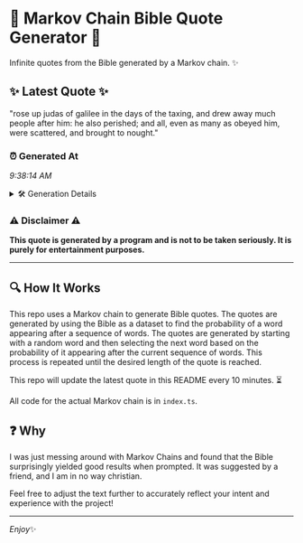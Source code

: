 # 📖 Markov Chain Bible Quote Generator 📖

Infinite quotes from the Bible generated by a Markov chain. ✨

## ✨ Latest Quote ✨
"rose up judas of galilee in the days of the taxing, and drew away much people after him: he also perished; and all, even as many as obeyed him, were scattered, and brought to nought."

### ⏰ Generated At
*9:38:14 AM*

<details>
    <summary>🛠️ Generation Details</summary>
    <p>
        <strong>🌱 Seed:</strong> rose<br>
        <strong>🔄 Iterations:</strong> 34<br>
        <strong>📜 Context History:</strong><br>[ rose ]: up<br>[ rose, up ]: judas<br>[ rose, up, judas ]: of<br>[ rose, up, judas, of ]: galilee<br>[ rose, up, judas, of, galilee ]: in<br>[ rose, up, judas, of, galilee, in ]: the<br>[ up, judas, of, galilee, in, the ]: days<br>[ judas, of, galilee, in, the, days ]: of<br>[ of, galilee, in, the, days, of ]: the<br>[ galilee, in, the, days, of, the ]: taxing,<br>[ in, the, days, of, the, taxing, ]: and<br>[ the, days, of, the, taxing,, and ]: drew<br>[ days, of, the, taxing,, and, drew ]: away<br>[ of, the, taxing,, and, drew, away ]: much<br>[ the, taxing,, and, drew, away, much ]: people<br>[ taxing,, and, drew, away, much, people ]: after<br>[ and, drew, away, much, people, after ]: him:<br>[ drew, away, much, people, after, him: ]: he<br>[ away, much, people, after, him:, he ]: also<br>[ much, people, after, him:, he, also ]: perished;<br>[ people, after, him:, he, also, perished; ]: and<br>[ after, him:, he, also, perished;, and ]: all,<br>[ him:, he, also, perished;, and, all, ]: even<br>[ he, also, perished;, and, all,, even ]: as<br>[ also, perished;, and, all,, even, as ]: many<br>[ perished;, and, all,, even, as, many ]: as<br>[ and, all,, even, as, many, as ]: obeyed<br>[ all,, even, as, many, as, obeyed ]: him,<br>[ even, as, many, as, obeyed, him, ]: were<br>[ as, many, as, obeyed, him,, were ]: scattered,<br>[ many, as, obeyed, him,, were, scattered, ]: and<br>[ as, obeyed, him,, were, scattered,, and ]: brought<br>[ obeyed, him,, were, scattered,, and, brought ]: to<br>[ him,, were, scattered,, and, brought, to ]: nought.<br>
    </p>
</details>

### ⚠️ Disclaimer ⚠️
**This quote is generated by a program and is not to be taken seriously. It is purely for entertainment purposes.**

---

## 🔍 How It Works

This repo uses a Markov chain to generate Bible quotes. The quotes are generated by using the Bible as a dataset to find the probability of a word appearing after a sequence of words. The quotes are generated by starting with a random word and then selecting the next word based on the probability of it appearing after the current sequence of words. This process is repeated until the desired length of the quote is reached.

This repo will update the latest quote in this README every 10 minutes. ⏳

All code for the actual Markov chain is in `index.ts`.

## ❓ Why

I was just messing around with Markov Chains and found that the Bible surprisingly yielded good results when prompted. 
It was suggested by a friend, and I am in no way christian.

Feel free to adjust the text further to accurately reflect your intent and experience with the project!

---

*Enjoy*✨
